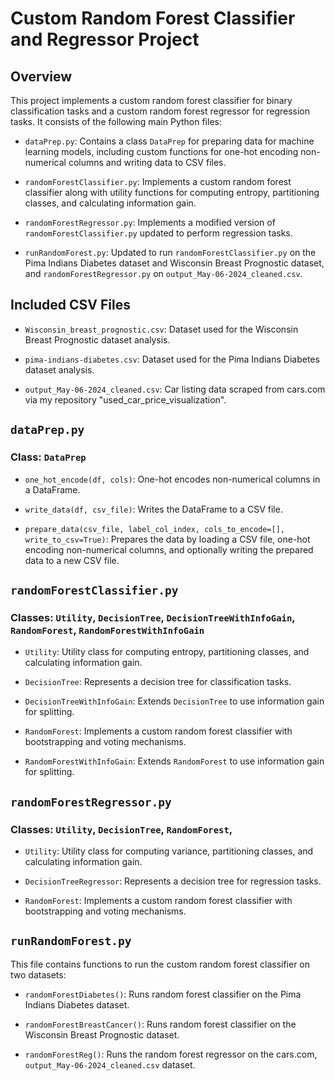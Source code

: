 # Custom Random Forest Classifier and Regressor Project

## Overview

This project implements a custom random forest classifier for binary classification tasks and a custom random forest regressor for regression tasks. It consists of the following main Python files:

- `dataPrep.py`: Contains a class `DataPrep` for preparing data for machine learning models, including custom functions for one-hot encoding non-numerical columns and writing data to CSV files.
  
- `randomForestClassifier.py`: Implements a custom random forest classifier along with utility functions for computing entropy, partitioning classes, and calculating information gain.
  
- `randomForestRegressor.py`: Implements a modified version of `randomForestClassifier.py` updated to perform regression tasks.

- `runRandomForest.py`: Updated to run `randomForestClassifier.py` on the Pima Indians Diabetes dataset and Wisconsin Breast Prognostic dataset, and `randomForestRegressor.py` on `output_May-06-2024_cleaned.csv`.

## Included CSV Files

- `Wisconsin_breast_prognostic.csv`: Dataset used for the Wisconsin Breast Prognostic dataset analysis.
  
- `pima-indians-diabetes.csv`: Dataset used for the Pima Indians Diabetes dataset analysis.

- `output_May-06-2024_cleaned.csv`: Car listing data scraped from cars.com via my repository "used_car_price_visualization".

## `dataPrep.py`

### Class: `DataPrep`

- `one_hot_encode(df, cols)`: One-hot encodes non-numerical columns in a DataFrame.
  
- `write_data(df, csv_file)`: Writes the DataFrame to a CSV file.
  
- `prepare_data(csv_file, label_col_index, cols_to_encode=[], write_to_csv=True)`: Prepares the data by loading a CSV file, one-hot encoding non-numerical columns, and optionally writing the prepared data to a new CSV file.

## `randomForestClassifier.py`

### Classes: `Utility`, `DecisionTree`, `DecisionTreeWithInfoGain`, `RandomForest`, `RandomForestWithInfoGain`

- `Utility`: Utility class for computing entropy, partitioning classes, and calculating information gain.
  
- `DecisionTree`: Represents a decision tree for classification tasks.
  
- `DecisionTreeWithInfoGain`: Extends `DecisionTree` to use information gain for splitting.
  
- `RandomForest`: Implements a custom random forest classifier with bootstrapping and voting mechanisms.
  
- `RandomForestWithInfoGain`: Extends `RandomForest` to use information gain for splitting.

## `randomForestRegressor.py`

### Classes: `Utility`, `DecisionTree`, `RandomForest`,

- `Utility`: Utility class for computing variance, partitioning classes, and calculating information gain.
  
- `DecisionTreeRegressor`: Represents a decision tree for regression tasks.
    
- `RandomForest`: Implements a custom random forest classifier with bootstrapping and voting mechanisms.
  

## `runRandomForest.py`

This file contains functions to run the custom random forest classifier on two datasets:

- `randomForestDiabetes()`: Runs random forest classifier on the Pima Indians Diabetes dataset.
  
- `randomForestBreastCancer()`: Runs random forest classifier on the Wisconsin Breast Prognostic dataset.

- `randomForestReg()`: Runs the random forest regressor on the cars.com, `output_May-06-2024_cleaned.csv` dataset.

